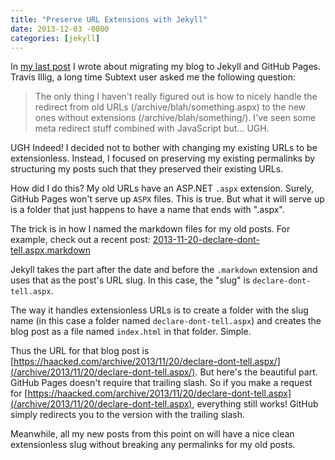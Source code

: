 ```yaml
---
title: "Preserve URL Extensions with Jekyll"
date: 2013-12-03 -0800
categories: [jekyll]
---
```


In [my last post](/archive/2013/12/02/dr-jekyll-and-mr-haack/) I wrote about migrating my blog to Jekyll and GitHub Pages. Travis Illig, a long time Subtext user asked me the following question:

> The only thing I haven't really figured out is how to nicely handle the redirect from old URLs (/archive/blah/something.aspx) to the new ones without extensions (/archive/blah/something/). I've seen some meta redirect stuff combined with JavaScript but... UGH.

UGH Indeed! I decided not to bother with changing my existing URLs to be extensionless. Instead, I focused on preserving my existing permalinks by structuring my posts such that they preserved their existing URLs.

How did I do this? My old URLs have an ASP.NET `.aspx` extension. Surely, GitHub Pages won't serve up `ASPX` files. This is true. But what it will serve up is a folder that just happens to have a name that ends with ".aspx".

The trick is in how I named the markdown files for my old posts. For example, check out a recent post: [2013-11-20-declare-dont-tell.aspx.markdown](https://github.com/Haacked/haacked.com/blob/gh-pages/_posts/2013-11-20-declare-dont-tell.aspx.markdown)

Jekyll takes the part after the date and before the `.markdown` extension and uses that as the post's URL slug. In this case, the "slug" is `declare-dont-tell.aspx`.

The way it handles extensionless URLs is to create a folder with the slug name (in this case a folder named `declare-dont-tell.aspx`) and creates the blog post as a file named `index.html` in that folder. Simple.

Thus the URL for that blog post is [https://haacked.com/archive/2013/11/20/declare-dont-tell.aspx/](/archive/2013/11/20/declare-dont-tell.aspx/). But here's the beautiful part. GitHub Pages doesn't require that trailing slash. So if you make a request for [https://haacked.com/archive/2013/11/20/declare-dont-tell.aspx](/archive/2013/11/20/declare-dont-tell.aspx), everything still works! GitHub simply redirects you to the version with the trailing slash.

Meanwhile, all my new posts from this point on will have a nice clean extensionless slug without breaking any permalinks for my old posts.
